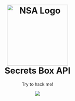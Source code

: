 <h1 align="center">
    <br>
    <a href="https://wallpaperaccess.com/full/5622385.png"><img src="https://wallpaperaccess.com/full/5622385.png" alt="NSA Logo" border="0" width="200"></a>
    <br>
    Secrets Box API
    <br>
</h1>
<main align="center">
  <p align="center">Try to hack me!</p>
  <div align="center">
    <img src="https://c.tenor.com/kU2FVm1ES5kAAAAC/mr-robot-yes.gif" />
  </div>
</main>
